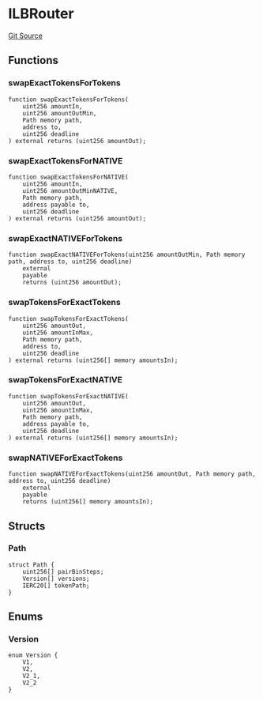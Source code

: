 # ILBRouter
[Git Source](https://github.com-smastropiero/SherryLabs/sherry-contracts/blob/abea0d8e26a21a2127d6a1d9e961e252da35642b/contracts/kol-router/interfaces/ILBRouter.sol)


## Functions
### swapExactTokensForTokens


```solidity
function swapExactTokensForTokens(
    uint256 amountIn,
    uint256 amountOutMin,
    Path memory path,
    address to,
    uint256 deadline
) external returns (uint256 amountOut);
```

### swapExactTokensForNATIVE


```solidity
function swapExactTokensForNATIVE(
    uint256 amountIn,
    uint256 amountOutMinNATIVE,
    Path memory path,
    address payable to,
    uint256 deadline
) external returns (uint256 amountOut);
```

### swapExactNATIVEForTokens


```solidity
function swapExactNATIVEForTokens(uint256 amountOutMin, Path memory path, address to, uint256 deadline)
    external
    payable
    returns (uint256 amountOut);
```

### swapTokensForExactTokens


```solidity
function swapTokensForExactTokens(
    uint256 amountOut,
    uint256 amountInMax,
    Path memory path,
    address to,
    uint256 deadline
) external returns (uint256[] memory amountsIn);
```

### swapTokensForExactNATIVE


```solidity
function swapTokensForExactNATIVE(
    uint256 amountOut,
    uint256 amountInMax,
    Path memory path,
    address payable to,
    uint256 deadline
) external returns (uint256[] memory amountsIn);
```

### swapNATIVEForExactTokens


```solidity
function swapNATIVEForExactTokens(uint256 amountOut, Path memory path, address to, uint256 deadline)
    external
    payable
    returns (uint256[] memory amountsIn);
```

## Structs
### Path

```solidity
struct Path {
    uint256[] pairBinSteps;
    Version[] versions;
    IERC20[] tokenPath;
}
```

## Enums
### Version

```solidity
enum Version {
    V1,
    V2,
    V2_1,
    V2_2
}
```

